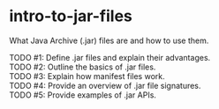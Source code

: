 # intro-to-jar-files
What Java Archive (.jar) files are and how to use them.  

TODO #1: Define .jar files and explain their advantages.  
TODO #2: Outline the basics of .jar files.  
TODO #3: Explain how manifest files work.  
TODO #4: Provide an overview of .jar file signatures.  
TODO #5: Provide examples of .jar APIs.
